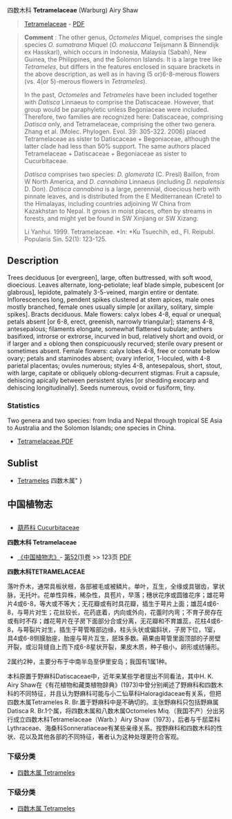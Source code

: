 四数木科 **Tetramelaceae** (Warburg) Airy Shaw

> [Tetramelaceae](http://www.iplant.cn/info/Tetramelaceae?t=foc) - [PDF](http://www.iplant.cn/foc/pdf/Tetramelaceae.pdf)

> **Comment** : 
> The other genus, *Octomeles* Miquel, comprises the single species *O. sumatrana* Miquel (*O. moluccana* Teijsmann & Binnendijk ex Hasskarl), which occurs in Indonesia, Malaysia (Sabah), New Guinea, the Philippines, and the Solomon Islands. It is a large tree like *Tetrameles*, but differs in the features enclosed in square brackets in the above description, as well as in having (5 or)6-8-merous flowers (vs. 4(or 5)-merous flowers in *Tetrameles*).
>
> In the past, *Octomeles* and *Tetrameles* have been included together with *Datisca* Linnaeus to comprise the Datiscaceae. However, that group would be paraphyletic unless Begoniaceae were included. Therefore, two families are recognized here: Datiscaceae, comprising *Datisca* only, and Tetramelaceae, comprising the other two genera. Zhang et al. (Molec. Phylogen. Evol. 39: 305-322. 2006) placed Tetramelaceae as sister to Datiscaceae + Begoniaceae, although the latter clade had less than 50% support. The same authors placed Tetramelaceae + Datiscaceae + Begoniaceae as sister to Cucurbitaceae.
>
> *Datisca* comprises two species: *D. glomerata* (C. Presl) Baillon, from W North America, and *D. cannabina* Linnaeus (including *D. nepalensis* D. Don). *Datisca cannabina* is a large, perennial, dioecious herb with pinnate leaves, and is distributed from the E Mediterranean (Crete) to the Himalayas, including countries adjoining W China from Kazakhstan to Nepal. It grows in moist places, often by streams in forests, and might yet be found in SW Xinjiang or SW Xizang.
>
> Li Yanhui. 1999. Tetramelaceae. *In: *Ku Tsuechih, ed., Fl. Reipubl. Popularis Sin. 52(1): 123-125.

## Description

Trees deciduous [or evergreen], large, often buttressed, with soft wood, dioecious. Leaves alternate, long-petiolate; leaf blade simple, pubescent [or glabrous], lepidote, palmately 3-5-veined, margin entire or dentate. Inflorescences long, pendent spikes clustered at stem apices, male ones mostly branched, female ones usually simple [or axillary, solitary, simple spikes]. Bracts deciduous. Male flowers: calyx lobes 4-8, equal or unequal; petals absent [or 6-8, erect, greenish, narrowly triangular]; stamens 4-8, antesepalous; filaments elongate, somewhat flattened subulate; anthers basifixed, introrse or extrorse, incurved in bud, relatively short and ovoid, or if larger and ± oblong then conspicuously recurved; sterile ovary present or sometimes absent. Female flowers: calyx lobes 4-8, free or connate below ovary; petals and staminodes absent; ovary inferior, 1-loculed, with 4-8 parietal placentas; ovules numerous; styles 4-8, antesepalous, short, stout, with large, capitate or obliquely oblong-decurrent stigmas. Fruit a capsule, dehiscing apically between persistent styles [or shedding exocarp and dehiscing longitudinally]. Seeds numerous, ovoid or fusiform, tiny.

### Statistics
Two genera and two species: from India and Nepal through tropical SE Asia to Australia and the Solomon Islands; one species in China.

* [Tetramelaceae.PDF](http://www.iplant.cn/foc/pdf/Tetramelaceae.pdf)

## Sublist

* [Tetrameles](http://www.iplant.cn/info/Tetrameles?t=foc) 四数木属"
}
## 中国植物志

## 
* [葫芦科  Cucurbitaceae](http://www.iplant.cn/info/Cucurbitaceae?t=z)

**四数木科 Tetramelaceae**

* [《中国植物志》](http://www.iplant.cn/frps)- [第52(1)卷](http://www.iplant.cn/frps/vol/52(1)) >> 123页 [PDF](http://www.iplant.cn/frps/pdf/52(1)/123z.pdf)

**四数木科TETRAMELACEAE**

落叶乔木，通常具板状根，各部被毛或被鳞片。单叶，互生，全缘或具锯齿，掌状脉，无托叶。花单性异株，稀杂性，具苞片，早落；穗状花序或圆锥花序；雄花萼片4或6-8，等大或不等大；无花瓣或有时具花瓣，插生于萼片上面；雄蕊4或6-8，与萼片对生；花丝较长，花药底着，内向或外向，花蕾时内弯；不育子房存在或有时不存；雌花萼片在子房下面部分合或分离，无花瓣和不育雄蕊，花柱4或6-8，与萼裂片对生，插生于萼管喉部边缘，柱头头状或偏斜状，子房下位，1室，具4或6-8侧膜胎座，胎座与萼片互生，胚珠多数。蒴果由萼管里面顶部的子房壁开裂，或沿背缝自上而下成6-8星状开裂，果皮木质，种子极小，卵形或纺锤形。

2属约2种，主要分布于中南半岛至伊里安岛；我国有1属1种。

本科原置于野麻科Datiscaceae中，近年来某些学者提出不同看法，其中H. K. Airy Shaw在《有花植物和藏类植物辞典》(1973)中曾分别阐述了野麻科和四数木科的不同特征，并且认为野麻科可能与小二仙草科Haloragidaceae有关系，但把四数木属Tetrameles R. Br.置于野麻科中是不确切的。主张野麻科只包括野麻属Datisca R. Br.1个属，将四数木属和八数木属Octomeles Miq.（我国不产）分出另行成立四数木科Tetramelaceae（Warb.）Airy Shaw（1973），后者与千屈菜科Lythraceae、海桑科Sonneratiaceae有某些亲缘关系。按野麻科和四数木科的性状、花以及其他各部的不同特征，著者认为这种处理更符合客观。

### 下级分类
* [四数木属  Tetrameles](http://www.iplant.cn/info/Tetrameles?t=z)

### 下级分类
* [四数木属  Tetrameles](http://iplant.cn/info/sp/Tetrameles?t=z)
